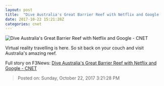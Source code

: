 ```yaml
---
layout: post
title:  "Dive Australia's Great Barrier Reef with Netflix and Google     - CNET"
date: 2017-10-22 15:21:28Z
categories: cnet
---
```


![Dive Australia's Great Barrier Reef with Netflix and Google     - CNET](https://cnet2.cbsistatic.com/img/-UGdLYdYD5lQjWZeyMRIu5aI1VE=/2017/09/28/07210a38-c76d-49f5-ae28-f664e322018f/gbr-clownfish.jpg)

Virtual reality travelling is here. So sit back on your couch and visit Australia's amazing reef.


Full story on F3News: [Dive Australia's Great Barrier Reef with Netflix and Google     - CNET](http://www.f3nws.com/n/Qsg3E)

> Posted on: Sunday, October 22, 2017 3:21:28 PM
